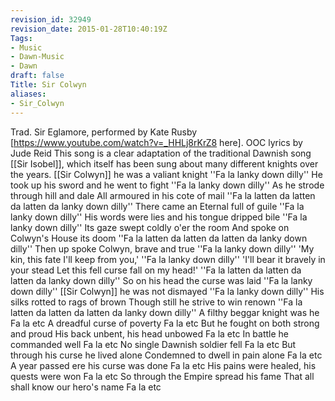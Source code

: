 ```yaml
---
revision_id: 32949
revision_date: 2015-01-28T10:40:19Z
Tags:
- Music
- Dawn-Music
- Dawn
draft: false
Title: Sir Colwyn
aliases:
- Sir_Colwyn
---
```

Trad. Sir Eglamore, performed by Kate Rusby [https://www.youtube.com/watch?v=_HHLj8rKrZ8 here].
OOC lyrics by Jude Reid
This song is a clear adaptation of the traditional Dawnish song [[Sir Isobel]], which itself has been sung about many different knights over the years.
[[Sir Colwyn]] he was a valiant knight
''Fa la lanky down dilly''
He took up his sword and he went to fight
''Fa la lanky down dilly''
As he strode through hill and dale
All armoured in his cote of mail
''Fa la latten da latten da latten da lanky down dilly''
There came an Eternal full of guile
''Fa la lanky down dilly''
His words were lies and his tongue dripped bile
''Fa la lanky down dilly''
Its gaze swept coldly o'er the room
And spoke on Colwyn's House its doom
''Fa la latten da latten da latten da lanky down dilly''
Then up spoke Colwyn, brave and true 
''Fa la lanky down dilly''
'My kin, this fate I'll keep from you,'
''Fa la lanky down dilly''
'I'll bear it bravely in your stead 
Let this fell curse fall on my head!'
''Fa la latten da latten da latten da lanky down dilly''
So on his head the curse was laid
''Fa la lanky down dilly''
[[Sir Colwyn]] he was not dismayed 
''Fa la lanky down dilly''
His silks rotted to rags of brown
Though still he strive to win renown
''Fa la latten da latten da latten da lanky down dilly''
A filthy beggar knight was he
Fa la etc
A dreadful curse of poverty
Fa la etc
But he fought on both strong and proud
His back unbent, his head unbowed 
Fa la etc
In battle he commanded well
Fa la etc
No single Dawnish soldier fell
Fa la etc
But through his curse he lived alone
Condemned to dwell in pain alone
Fa la etc
A year passed ere his curse was done
Fa la etc
His pains were healed, his quests were won
Fa la etc
So through the Empire spread his fame
That all shall know our hero's name
Fa la etc